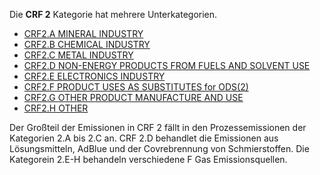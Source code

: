 Die **CRF 2** Kategorie hat mehrere Unterkategorien.

* [CRF2.A MINERAL INDUSTRY](A/CRF2A.md)
* [CRF2.B CHEMICAL INDUSTRY](B/CRF2B.md)
* [CRF2.C METAL INDUSTRY](C/CRF2C.md)
* [CRF2.D NON-ENERGY PRODUCTS FROM FUELS AND SOLVENT USE](D/CRF2D.md)
* [CRF2.E ELECTRONICS INDUSTRY](E/CRF2E.md)
* [CRF2.F PRODUCT USES AS SUBSTITUTES for ODS(2)](F/CRF2F.md)
* [CRF2.G OTHER PRODUCT MANUFACTURE AND USE](G/CRF2G.md)
* [CRF2.H OTHER](H/CRF2H.md)


Der Großteil der Emissionen in CRF 2 fällt in den Prozessemissionen der Kategorien 2.A bis 2.C an.
CRF 2.D behandlet die Emissionen aus Lösungsmitteln, AdBlue und der Covrebrennung von Schmierstoffen.
Die Kategorein 2.E-H behandeln verschiedene F Gas Emissionsquellen.
